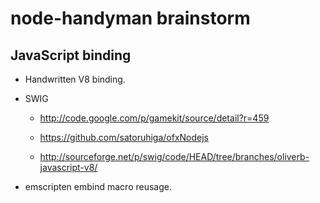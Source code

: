 
# node-handyman brainstorm


## JavaScript binding

- Handwritten V8 binding.

- SWIG

   - http://code.google.com/p/gamekit/source/detail?r=459

   - https://github.com/satoruhiga/ofxNodejs

   - http://sourceforge.net/p/swig/code/HEAD/tree/branches/oliverb-javascript-v8/

- emscripten embind macro reusage.

